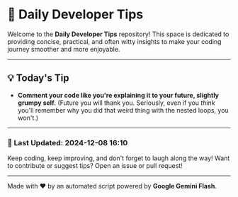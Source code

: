 
# 🌟 Daily Developer Tips

Welcome to the **Daily Developer Tips** repository! This space is dedicated to providing concise, practical, and often witty insights to make your coding journey smoother and more enjoyable.

---

## 💡 Today's Tip

- **Comment your code like you're explaining it to your future, slightly grumpy self.**  (Future you will thank you.  Seriously, even if you *think* you'll remember why you did that weird thing with the nested loops, you won't.)

---

### 📅 Last Updated: 2024-12-08 16:10

Keep coding, keep improving, and don't forget to laugh along the way! Want to contribute or suggest tips? Open an issue or pull request!

---

Made with ❤️ by an automated script powered by **Google Gemini Flash**.

